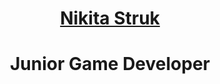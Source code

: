 <h1 align="center" color = "black">
  <b>
  <a href="https://github.com/CyberspyUA">
    Nikita Struk</a>
  </b>
</h1>

<h1 align="center">
  <!-- Typing SVG by CyberspyUA - https://github.com/CyberspyUA/readme-typing-svg -->
   <b>
    Junior Game Developer
    </b>
</h1>
<!--
**CyberspyUA/CyberspyUA** is a ✨ _special_ ✨ repository because its `README.md` (this file) appears on your GitHub profile.

Here are some ideas to get you started:

- 🔭 I’m currently working on ...
- 🌱 I’m currently learning ...
- 👯 I’m looking to collaborate on ...
- 🤔 I’m looking for help with ...
- 💬 Ask me about ...
- 📫 How to reach me: ...
- 😄 Pronouns: ...
- ⚡ Fun fact: ...
-->
🎓 4rd Year Software Engineering Student at National University "Odessa Law Academy"
🌐 Junior Game Developer  
🔭 Exploring the Magic of ML 

👷 Currently, I am developing games and computer graphics projects  
🌱 Learning, exploring, and improving every day  

<h1 align = "center">Technologies that I operate</h1>
<h2 align="left">Programming languages:</h2>

<p align="center">
		<img align="center" src="https://raw.githubusercontent.com/devicons/devicon/master/icons/c/c-original.svg" alt="devicon" height="50" width="50" />
        <img align="center" src="https://raw.githubusercontent.com/devicons/devicon/master/icons/cplusplus/cplusplus-original.svg" alt="devicon" height="50" width="50" />
		<img align="center" src="https://raw.githubusercontent.com/devicons/devicon/master/icons/csharp/csharp-original.svg" alt="devicon" height="50" width="50" />
        <img align="center" src="https://raw.githubusercontent.com/devicons/devicon/master/icons/cplusplus/cplusplus-plain.svg" alt="devicon" height="50" width="50" />
        <img align="center" src="https://raw.githubusercontent.com/devicons/devicon/master/icons/python/python-original.svg" alt="devicon" height="50" width="50" />

</p>
<h2 align="left">Version control systems (VCS):</h2>
<p align="center">
        <img align="center" src="https://raw.githubusercontent.com/devicons/devicon/master/icons/git/git-plain.svg" alt="devicon" height="50" width="50" />
        <img align="center" src="https://raw.githubusercontent.com/devicons/devicon/master/icons/git/git-plain.svg" alt="devicon" height="50" width="50" />
</p>
<h2 align="left">Computer graphic tools:</h2>
<p align="center" >
        <img align="center" src="https://raw.githubusercontent.com/devicons/devicon/master/icons/opengl/opengl-original.svg" alt="devicon" height="50" width="50" />
        <img align="center" src="https://raw.githubusercontent.com/devicons/devicon/master/icons/git/git-plain.svg" alt="devicon" height="50" width="50" />
</p>
<h2 align="left">IDE's:</h2>
<p align="center">
        <img align="center" src="https://raw.githubusercontent.com/devicons/devicon/master/icons/visualstudio/visualstudio-plain.svg" alt="devicon" height="50" width="50" />
</p>
<h2 align="left">Game engines:</h2>
<p align="center">
        <img align="center" src="https://raw.githubusercontent.com/devicons/devicon/master/icons/unrealengine/unrealengine-original.svg" alt="devicon" height="50" width="50" />
        <img align="center" src="https://raw.githubusercontent.com/devicons/devicon/master/icons/unity/unity-original.svg" alt="devicon" height="50" width="50" />

</p>
